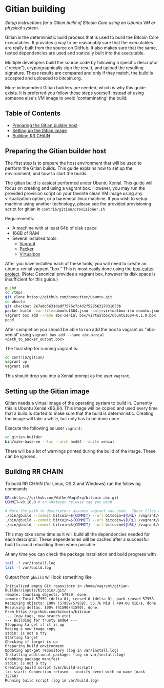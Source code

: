 Gitian building
================

*Setup instructions for a Gitian build of Bitcoin Core using an Ubuntu VM or physical system.*

Gitian is the deterministic build process that is used to build the Bitcoin
Core executables. It provides a way to be reasonably sure that the
executables are really built from the source on GitHub. It also makes sure that
the same, tested dependencies are used and statically built into the executable.

Multiple developers build the source code by following a specific descriptor
("recipe"), cryptographically sign the result, and upload the resulting signature.
These results are compared and only if they match, the build is accepted and uploaded
to bitcoin.org.

More independent Gitian builders are needed, which is why this guide exists.
It is preferred you follow these steps yourself instead of using someone else's
VM image to avoid 'contaminating' the build.

Table of Contents
------------------

- [Preparing the Gitian builder host](#preparing-the-gitian-builder-host)
- [Setting up the Gitian image](#setting-up-the-gitian-image)
- [Building RR CHAIN](#building-rr-chain)


Preparing the Gitian builder host
---------------------------------

The first step is to prepare the host environment that will be used to perform
the Gitian builds. This guide explains how to set up the environment, and how
to start the builds.

The gitian build is easiest performed under Ubuntu Xenial. This guide will
focus on creating and using a vagrant box.  However, you may run the provided
provision script on your favorite clean VM image using any virtualization
option, or a baremetal linux machine.  If you wish to setup machine using
another technology, please see the provided provisioning script for gitian in
`contrib/gitian/provisioner.sh`

Requirements:
 - A machine with at least 64b of disk space
 - 16GB of RAM
 - Several installed tools:
   - [Vagrant](http://vagrantup.com)
   - [Packer](https://www.packer.io)
   - [Virtualbox](https://www.virtualbox.org)

After you have installed each of these tools, you will need to create an
ubuntu xenial vagrant "box."  This is most easily done using the [box-cutter
project](https://github.com/boxcutter/ubuntu).  (Note: Canonical provides a
vagrant box, however its disk space is insufficient for this guide.)

```bash
pushd
cd /tmp/
git clone https://github.com/boxcutter/ubuntu.git
cd ubuntu
git checkout 2e7a0d5631dadf7576c7c4d2f52856317031653b
packer build -var-file=ubuntu1604.json -only=virtualbox-iso ubuntu.json
vagrant box add --name abc-xenial box/virtualbox/ubuntu1604-0.1.0.box
popd
```

After completion you should be able to run add the box to vagrant as "abc-xenial"
using `vagrant box add --name abc-xenial <path_to_packer_output.box>`

The final step for running vagrant is:

```bash
cd contrib/gitian/
vagrant up
vagrant ssh
```

This should drop you into a Xenial prompt as the user `vagrant`.

Setting up the Gitian image
---------------------------

Gitian needs a virtual image of the operating system to build in. Currently
this is Ubuntu Xenial x86_64. This image will be copied and used every time
that a build is started to make sure that the build is deterministic. Creating
the image will take a while, but only has to be done once.

Execute the following as user `vagrant`:

```bash
cd gitian-builder
bin/make-base-vm --lxc --arch amd64 --suite xenial
```

There will be a lot of warnings printed during the build of the image. These
can be ignored.

Building RR CHAIN
--------------------

To build RR CHAIN (for Linux, OS X and Windows) run the following commands:

```bash
URL=https://github.com/WalkerWaqiOrg/bitcoin-abc.git
COMMIT=v0.16.0 # or whatever release tag you wish

# Note the path to descriptors assumes vagrant was used.  These files are within the ABC repository normally.
./bin/gbuild --commit bitcoin=${COMMIT} --url bitcoin=${URL} /vagrant/contrib/gitian-descriptors/gitian-linux.yml
./bin/gbuild --commit bitcoin=${COMMIT} --url bitcoin=${URL} /vagrant/contrib/gitian-descriptors/gitian-win.yml
./bin/gbuild --commit bitcoin=${COMMIT} --url bitcoin=${URL} /vagrant/contrib/gitian-descriptors/gitian-osx.yml
```

This may take some time as it will build all the dependencies needed for each
descriptor. These dependencies will be cached after a successful build to
avoid rebuilding them when possible.

At any time you can check the package installation and build progress with

```bash
tail -f var/install.log
tail -f var/build.log
```

Output from `gbuild` will look something like

    Initialized empty Git repository in /home/vagrant/gitian-builder/inputs/bitcoin/.git/
    remote: Counting objects: 57959, done.
    remote: Total 57959 (delta 0), reused 0 (delta 0), pack-reused 57958
    Receiving objects: 100% (57959/57959), 53.76 MiB | 484.00 KiB/s, done.
    Resolving deltas: 100% (41590/41590), done.
    From https://github.com/bitcoin/bitcoin
    ... (new tags, new branch etc)
    --- Building for trusty amd64 ---
    Stopping target if it is up
    Making a new image copy
    stdin: is not a tty
    Starting target
    Checking if target is up
    Preparing build environment
    Updating apt-get repository (log in var/install.log)
    Installing additional packages (log in var/install.log)
    Grabbing package manifest
    stdin: is not a tty
    Creating build script (var/build-script)
    lxc-start: Connection refused - inotify event with no name (mask 32768)
    Running build script (log in var/build.log)
